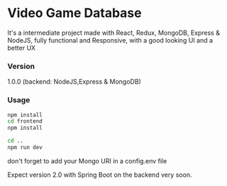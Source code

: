 # Video Game Database

It's a intermediate project made with React, Redux, MongoDB, Express & NodeJS, fully functional and Responsive, with a good looking UI and a better UX

### Version

1.0.0 (backend: NodeJS,Express & MongoDB)

### Usage

```bash
npm install
cd frontend
npm install
```

```bash
cd ..
npm run dev
```

don't forget to add your Mongo URI in a config.env file

Expect version 2.0 with Spring Boot on the backend very soon.
